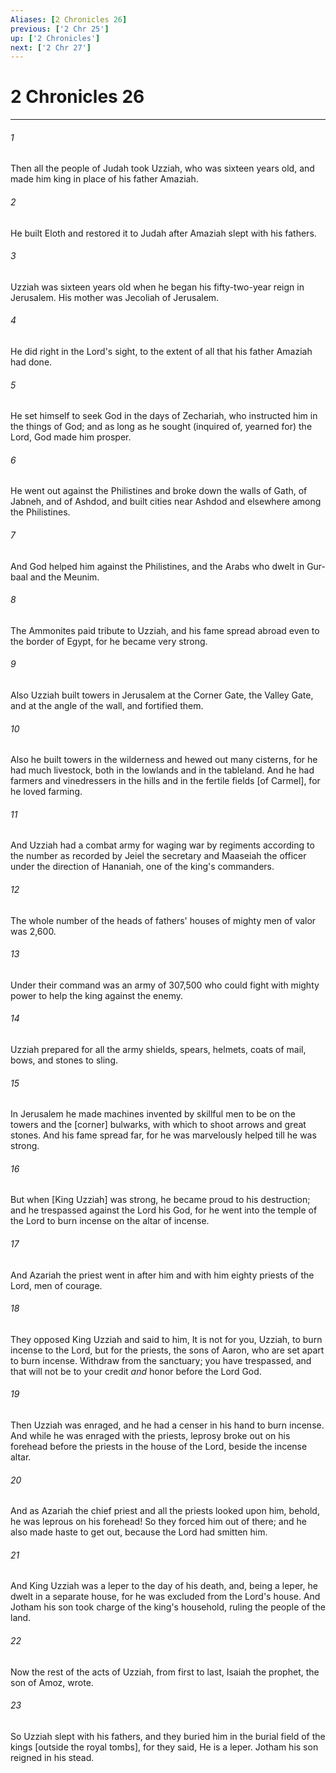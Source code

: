 ```yaml
---
Aliases: [2 Chronicles 26]
previous: ['2 Chr 25']
up: ['2 Chronicles']
next: ['2 Chr 27']
---
```

# 2 Chronicles 26

***














###### 1 






Then all the people of Judah took Uzziah, who was sixteen years old, and made him king in place of his father Amaziah. 













###### 2 






He built Eloth and restored it to Judah after Amaziah slept with his fathers. 













###### 3 






Uzziah was sixteen years old when he began his fifty-two-year reign in Jerusalem. His mother was Jecoliah of Jerusalem. 













###### 4 






He did right in the Lord's sight, to the extent of all that his father Amaziah had done. 













###### 5 






He set himself to seek God in the days of Zechariah, who instructed him in the things of God; and as long as he sought (inquired of, yearned for) the Lord, God made him prosper. 













###### 6 






He went out against the Philistines and broke down the walls of Gath, of Jabneh, and of Ashdod, and built cities near Ashdod and elsewhere among the Philistines. 













###### 7 






And God helped him against the Philistines, and the Arabs who dwelt in Gur-baal and the Meunim. 













###### 8 






The Ammonites paid tribute to Uzziah, and his fame spread abroad even to the border of Egypt, for he became very strong. 













###### 9 






Also Uzziah built towers in Jerusalem at the Corner Gate, the Valley Gate, and at the angle of the wall, and fortified them. 













###### 10 






Also he built towers in the wilderness and hewed out many cisterns, for he had much livestock, both in the lowlands and in the tableland. And he had farmers and vinedressers in the hills and in the fertile fields [of Carmel], for he loved farming. 













###### 11 






And Uzziah had a combat army for waging war by regiments according to the number as recorded by Jeiel the secretary and Maaseiah the officer under the direction of Hananiah, one of the king's commanders. 













###### 12 






The whole number of the heads of fathers' houses of mighty men of valor was 2,600. 













###### 13 






Under their command was an army of 307,500 who could fight with mighty power to help the king against the enemy. 













###### 14 






Uzziah prepared for all the army shields, spears, helmets, coats of mail, bows, and stones to sling. 













###### 15 






In Jerusalem he made machines invented by skillful men to be on the towers and the [corner] bulwarks, with which to shoot arrows and great stones. And his fame spread far, for he was marvelously helped till he was strong. 













###### 16 






But when [King Uzziah] was strong, he became proud to his destruction; and he trespassed against the Lord his God, for he went into the temple of the Lord to burn incense on the altar of incense. 













###### 17 






And Azariah the priest went in after him and with him eighty priests of the Lord, men of courage. 













###### 18 






They opposed King Uzziah and said to him, It is not for you, Uzziah, to burn incense to the Lord, but for the priests, the sons of Aaron, who are set apart to burn incense. Withdraw from the sanctuary; you have trespassed, and that will not be to your credit _and_ honor before the Lord God. 













###### 19 






Then Uzziah was enraged, and he had a censer in his hand to burn incense. And while he was enraged with the priests, leprosy broke out on his forehead before the priests in the house of the Lord, beside the incense altar. 













###### 20 






And as Azariah the chief priest and all the priests looked upon him, behold, he was leprous on his forehead! So they forced him out of there; and he also made haste to get out, because the Lord had smitten him. 













###### 21 






And King Uzziah was a leper to the day of his death, and, being a leper, he dwelt in a separate house, for he was excluded from the Lord's house. And Jotham his son took charge of the king's household, ruling the people of the land. 













###### 22 






Now the rest of the acts of Uzziah, from first to last, Isaiah the prophet, the son of Amoz, wrote. 













###### 23 






So Uzziah slept with his fathers, and they buried him in the burial field of the kings [outside the royal tombs], for they said, He is a leper. Jotham his son reigned in his stead.
